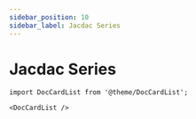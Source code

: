 ```yaml
---
sidebar_position: 10
sidebar_label: Jacdac Series
---
```


# Jacdac Series

```mdx-code-block
import DocCardList from '@theme/DocCardList';

<DocCardList />
```
